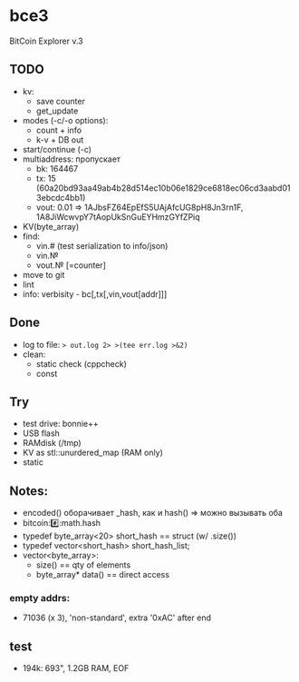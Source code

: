 # bce3
BitCoin Explorer v.3

## TODO
- kv:
  - save counter
  - get_update
- modes (-c/-o options):
  - count + info
  - k-v + DB out
- start/continue (-c)
- multiaddress: пропускает
  - bk: 164467
  - tx: 15 (60a20bd93aa49ab4b28d514ec10b06e1829ce6818ec06cd3aabd013ebcdc4bb1)
  - vout: 0.01 => 1AJbsFZ64EpEfS5UAjAfcUG8pH8Jn3rn1F, 1A8JiWcwvpY7tAopUkSnGuEYHmzGYfZPiq
- KV(byte_array)
- find:
  - vin.# (test serialization to info/json)
  - vin.№
  - vout.№ [=counter]
- move to git
- lint
- info: verbisity - bc[,tx[,vin,vout[addr]]]

## Done
- log to file: `> out.log 2> >(tee err.log >&2)`
- clean:
  - static check (cppcheck)
  - const

## Try
- test drive: bonnie++
- USB flash
- RAMdisk (/tmp)
- KV as stl::unurdered_map (RAM only)
- static

## Notes:
- encoded() оборачивает _hash, как и hash() => можно вызывать оба
- bitcoin::hash::math.hash
- typedef byte_array<20> short_hash == struct (w/ .size())
- typedef vector<short_hash> short_hash_list;
- vector<byte_array>:
  - size() == qty of elements
  - byte_array* data() ==  direct access
### empty addrs:
- 71036 (x 3), 'non-standard', extra '0xAC' after end

## test
- 194k: 693", 1.2GB RAM, EOF
